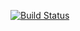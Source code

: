 [![Build Status](https://travis-ci.org/sahil-umrotkar/cse110-lab5.svg?branch=master)](https://travis-ci.org/sahil-umrotkar/cse110-lab5)